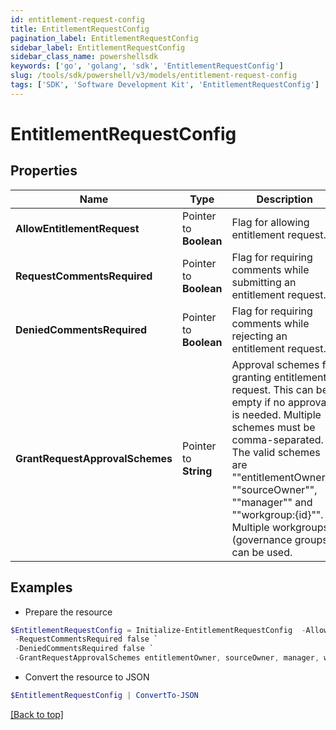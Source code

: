 ```yaml
---
id: entitlement-request-config
title: EntitlementRequestConfig
pagination_label: EntitlementRequestConfig
sidebar_label: EntitlementRequestConfig
sidebar_class_name: powershellsdk
keywords: ['go', 'golang', 'sdk', 'EntitlementRequestConfig'] 
slug: /tools/sdk/powershell/v3/models/entitlement-request-config
tags: ['SDK', 'Software Development Kit', 'EntitlementRequestConfig']
---
```



# EntitlementRequestConfig

## Properties

Name | Type | Description | Notes
------------ | ------------- | ------------- | -------------
**AllowEntitlementRequest** |  Pointer to **Boolean** | Flag for allowing entitlement request. | [optional] 
**RequestCommentsRequired** |  Pointer to **Boolean** | Flag for requiring comments while submitting an entitlement request. | [optional] [default to $false]
**DeniedCommentsRequired** |  Pointer to **Boolean** | Flag for requiring comments while rejecting an entitlement request. | [optional] [default to $false]
**GrantRequestApprovalSchemes** |  Pointer to **String** | Approval schemes for granting entitlement request. This can be empty if no approval is needed. Multiple schemes must be comma-separated. The valid schemes are &quot;&quot;entitlementOwner&quot;&quot;, &quot;&quot;sourceOwner&quot;&quot;, &quot;&quot;manager&quot;&quot; and &quot;&quot;workgroup:{id}&quot;&quot;. Multiple workgroups (governance groups) can be used.  | [optional] [default to "sourceOwner"]

## Examples

- Prepare the resource
```powershell
$EntitlementRequestConfig = Initialize-EntitlementRequestConfig  -AllowEntitlementRequest true `
 -RequestCommentsRequired false `
 -DeniedCommentsRequired false `
 -GrantRequestApprovalSchemes entitlementOwner, sourceOwner, manager, workgroup:2c918084660f45d6016617daa9210584
```

- Convert the resource to JSON
```powershell
$EntitlementRequestConfig | ConvertTo-JSON
```


[[Back to top]](#) 

